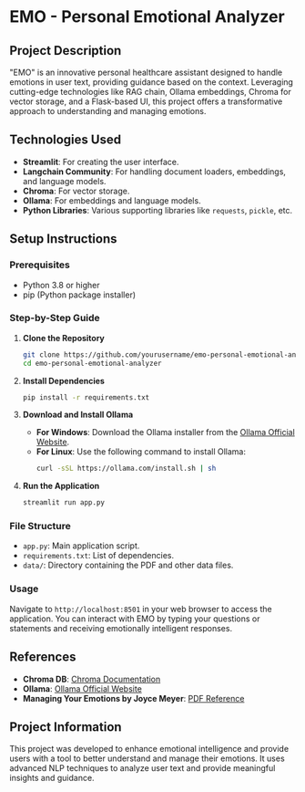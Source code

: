 # EMO - Personal Emotional Analyzer

## Project Description
"EMO" is an innovative personal healthcare assistant designed to handle emotions in user text, providing guidance based on the context. Leveraging cutting-edge technologies like RAG chain, Ollama embeddings, Chroma for vector storage, and a Flask-based UI, this project offers a transformative approach to understanding and managing emotions.

## Technologies Used
- **Streamlit**: For creating the user interface.
- **Langchain Community**: For handling document loaders, embeddings, and language models.
- **Chroma**: For vector storage.
- **Ollama**: For embeddings and language models.
- **Python Libraries**: Various supporting libraries like `requests`, `pickle`, etc.

## Setup Instructions

### Prerequisites
- Python 3.8 or higher
- pip (Python package installer)

### Step-by-Step Guide

1. **Clone the Repository**
   ```bash
   git clone https://github.com/yourusername/emo-personal-emotional-analyzer.git
   cd emo-personal-emotional-analyzer
   ```

2. **Install Dependencies**
   ```bash
   pip install -r requirements.txt
   ```

3. **Download and Install Ollama**
   - **For Windows**: Download the Ollama installer from the [Ollama Official Website](https://www.ollama.com/download).
   - **For Linux**: Use the following command to install Ollama:
     ```bash
     curl -sSL https://ollama.com/install.sh | sh
     ```

4. **Run the Application**
   ```bash
   streamlit run app.py
   ```

### File Structure
- `app.py`: Main application script.
- `requirements.txt`: List of dependencies.
- `data/`: Directory containing the PDF and other data files.

### Usage
Navigate to `http://localhost:8501` in your web browser to access the application. You can interact with EMO by typing your questions or statements and receiving emotionally intelligent responses.

## References
- **Chroma DB**: [Chroma Documentation](https://docs.trychroma.com/)
- **Ollama**: [Ollama Official Website](https://www.ollama.com)
- **Managing Your Emotions by Joyce Meyer**: [PDF Reference](https://www.joycemeyer.org/ebooks/managing-your-emotions)

## Project Information
This project was developed to enhance emotional intelligence and provide users with a tool to better understand and manage their emotions. It uses advanced NLP techniques to analyze user text and provide meaningful insights and guidance.
